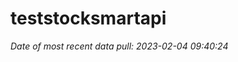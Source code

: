 
<!-- README.md is generated from README.Rmd. Please edit that file -->

# teststocksmartapi

*Date of most recent data pull: 2023-02-04 09:40:24*
